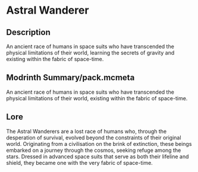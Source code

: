 # Astral Wanderer
## Description
An ancient race of humans in space suits who have transcended the physical limitations of their world, learning the secrets of gravity and existing within the fabric of space-time.
## Modrinth Summary/pack.mcmeta
An ancient race of humans in space suits who have transcended the physical limitations of their world, existing within the fabric of space-time.
## Lore
The Astral Wanderers are a lost race of humans who, through the desperation of survival, evolved beyond the constraints of their original world. Originating from a civilisation on the brink of extinction, these beings embarked on a journey through the cosmos, seeking refuge among the stars. Dressed in advanced space suits that serve as both their lifeline and shield, they became one with the very fabric of space-time.